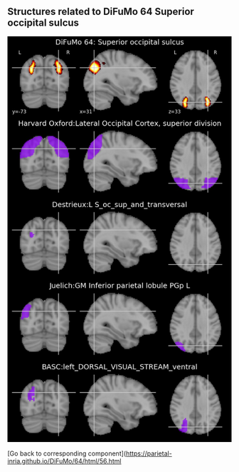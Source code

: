 


## Structures related to DiFuMo 64 Superior occipital sulcus

![56](56.jpg "Structures related to DiFuMo 64 Superior occipital sulcus")

[Go back to corresponding component](https://parietal-inria.github.io/DiFuMo/64/html/56.html
